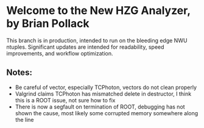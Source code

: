 Welcome to the New HZG Analyzer, by Brian Pollack
=================================================

This branch is in production, intended to run on the bleeding edge NWU ntuples.
Significant updates are intended for readability, speed improvements, and workflow optimization.

Notes:
------
  * Be careful of vector<ROOTstuff>, especially TCPhoton, vectors do not clean properly
  * Valgrind claims TCPhoton has mismatched delete in destructor, I think this is a ROOT issue, not sure how to fix
  * There is now a segfault on termination of ROOT, debugging has not shown the cause, most likely some corrupted memory somewhere along the line

